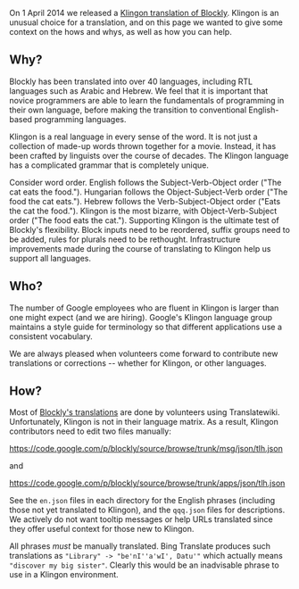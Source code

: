 On 1 April 2014 we released a
[Klingon translation of Blockly](https://blockly-demo.appspot.com/static/apps/code/index.html?lang=tlh#ortpyd).
Klingon is an unusual choice for a translation, and on this page we wanted to
give some context on the hows and whys, as well as how you can help.

## Why?

Blockly has been translated into over 40 languages, including RTL languages such
as Arabic and Hebrew.  We feel that it is important that novice programmers are
able to learn the fundamentals of programming in their own language, before
making the transition to conventional English-based programming languages.

Klingon is a real language in every sense of the word.  It is not just a
collection of made-up words thrown together for a movie.  Instead, it has been
crafted by linguists over the course of decades.  The Klingon language has a
complicated grammar that is completely unique.

Consider word order.  English follows the Subject-Verb-Object order ("The cat
eats the food.").  Hungarian follows the Object-Subject-Verb order ("The food
the cat eats.").  Hebrew follows the Verb-Subject-Object order ("Eats the cat
the food.").  Klingon is the most bizarre, with Object-Verb-Subject order ("The
food eats the cat."). Supporting Klingon is the ultimate test of Blockly's
flexibility.  Block inputs need to be reordered, suffix groups need to be added,
rules for plurals need to be rethought.  Infrastructure improvements made during
the course of translating to Klingon help us support all languages.

## Who?

The number of Google employees who are fluent in Klingon is larger than one
might expect (and we are hiring).  Google's Klingon language group maintains
a style guide for terminology so that different applications use a consistent
vocabulary.

We are always pleased when volunteers come forward to contribute new
translations or corrections -- whether for Klingon, or other languages.

## How?

Most of [Blockly's translations](wiki/Translation) are done by volunteers using
Translatewiki.  Unfortunately, Klingon is not in their language matrix.
As a result, Klingon contributors need to edit two files manually:

https://code.google.com/p/blockly/source/browse/trunk/msg/json/tlh.json

and

https://code.google.com/p/blockly/source/browse/trunk/apps/json/tlh.json

See the ` en.json ` files in each directory for the English phrases (including
those not yet translated to Klingon), and the ` qqq.json ` files for descriptions.
We actively do not want tooltip messages or help URLs translated since they
offer useful context for those new to Klingon.

All phrases _must_ be manually translated.  Bing Translate produces such
translations as ` "Library" -> "be'nI''a'wI', Datu'" ` which actually means
` "discover my big sister" `.
Clearly this would be an inadvisable phrase to use in a Klingon environment.